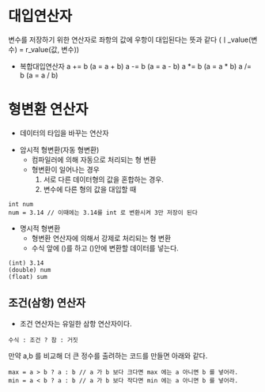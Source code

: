 # 대입연산자

변수를 저장하기 위한 연산자로 좌항의 값에 우항이 대입된다는 뜻과 같다 (ㅣ_value(변수) = r_value(값, 변수))

- 복합대입연산자
a += b (a = a + b)
a -= b (a = a - b)
a *= b (a = a * b)
a /= b (a = a / b)


# 형변환 연산자
- 데이터의 타입을 바꾸는 연산자

* 암시적 형변환(자동 형변환)
	- 컴파일러에 의해 자동으로 처리되는 형 변환
	- 형변환이 일어나는 경우
		1. 서로 다른 데이터형의 값을 혼합하는 경우.
		2. 변수에 다른 형의 값을 대입할 때
```
int num
num = 3.14 // 이때에는 3.14를 int 로 변환시켜 3만 저장이 된다
```
* 명시적 형변환
	- 형변환 연산자에 의해서 강제로 처리되는 형 변환
	- 수식 앞에 ()를 하고 ()안에 변환할 데이터를 넣는다.
```
(int) 3.14
(double) num
(float) sum 
```
## 조건(삼항) 연산자

- 조건 연산자는 유일한 삼항 연산자이다.

```
수식 : 조건 ? 참 : 거짓
```

만약 a,b 를 비교해 더 큰 정수를 출려하는 코드를 만들면 아래와 같다.
```
max = a > b ? a : b // a 가 b 보다 크다면 max 에는 a 아니면 b 를 넣어라.
min = a < b ? a : b // a 가 b 보다 작다면 min 에는 a 아니면 b 를 넣어라. 
```
